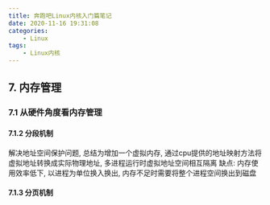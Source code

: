 ```yaml
---
title: 奔跑吧Linux内核入门篇笔记
date: 2020-11-16 19:31:08
categories:
    - Linux
tags:
    - Linux内核
---
```


<!-- more -->

## 7. 内存管理 

### 7.1 从硬件角度看内存管理

#### 7.1.2  分段机制
解决地址空间保护问题, 总结为增加一个虚拟内存, 通过cpu提供的地址映射方法将虚拟地址转换成实际物理地址, 多进程运行时虚拟地址空间相互隔离
缺点: 内存使用效率低下, 以进程为单位换入换出, 内存不足时需要将整个进程空间换出到磁盘

#### 7.1.3 分页机制 

